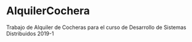 # AlquilerCochera
Trabajo de Alquiler de Cocheras para el curso de Desarrollo de Sistemas Distribuidos 2019-1
